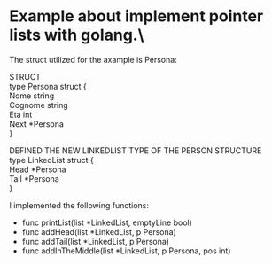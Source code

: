 # Example about implement pointer lists with golang.\
The struct utilized for the axample is Persona:

STRUCT\
type Persona struct {\
    Nome    string\
    Cognome string\
    Eta     int\
    Next    *Persona\
}

DEFINED THE NEW LINKEDLIST TYPE OF THE PERSON STRUCTURE\
type LinkedList struct {\
	Head *Persona\
	Tail *Persona\
}

I implemented the following functions:
- func printList(list *LinkedList, emptyLine bool)
- func addHead(list *LinkedList, p Persona)
- func addTail(list *LinkedList, p Persona)
- func addInTheMiddle(list *LinkedList, p Persona, pos int)
